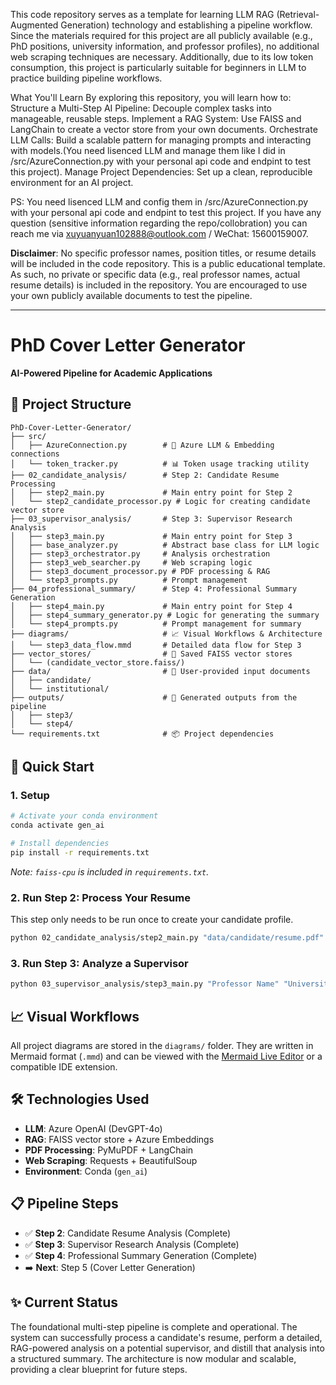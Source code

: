 This code repository serves as a template for learning LLM RAG (Retrieval-Augmented Generation) technology and establishing a pipeline workflow. Since the materials required for this project are all publicly available (e.g., PhD positions, university information, and professor profiles), no additional web scraping techniques are necessary. Additionally, due to its low token consumption, this project is particularly suitable for beginners in LLM to practice building pipeline workflows.

What You'll Learn
By exploring this repository, you will learn how to:
Structure a Multi-Step AI Pipeline: Decouple complex tasks into manageable, reusable steps.
Implement a RAG System: Use FAISS and LangChain to create a vector store from your own documents.
Orchestrate LLM Calls: Build a scalable pattern for managing prompts and interacting with models.(You need lisenced LLM and manage them like I did in /src/AzureConnection.py with your personal api code and endpint to test this project).
Manage Project Dependencies: Set up a clean, reproducible environment for an AI project.

PS: 
You need lisenced LLM and config them in /src/AzureConnection.py with your personal api code and endpint to test this project.
If you have any question (sensitive information regarding the repo/collobration) you can reach me via xuyuanyuan102888@outlook.com / WeChat: 15600159007.

**Disclaimer**: No specific professor names, position titles, or resume details will be included in the code repository.
This is a public educational template. As such, no private or specific data (e.g., real professor names, actual resume details) is included in the repository. You are encouraged to use your own publicly available documents to test the pipeline. 

---

# PhD Cover Letter Generator

**AI-Powered Pipeline for Academic Applications**

## 📂 **Project Structure**

```
PhD-Cover-Letter-Generator/
├── src/
│   ├── AzureConnection.py        # 🔑 Azure LLM & Embedding connections
│   └── token_tracker.py          # 📊 Token usage tracking utility
├── 02_candidate_analysis/        # Step 2: Candidate Resume Processing
│   ├── step2_main.py             # Main entry point for Step 2
│   └── step2_candidate_processor.py # Logic for creating candidate vector store
├── 03_supervisor_analysis/       # Step 3: Supervisor Research Analysis
│   ├── step3_main.py             # Main entry point for Step 3
│   ├── base_analyzer.py          # Abstract base class for LLM logic
│   ├── step3_orchestrator.py     # Analysis orchestration
│   ├── step3_web_searcher.py     # Web scraping logic
│   ├── step3_document_processor.py # PDF processing & RAG
│   └── step3_prompts.py          # Prompt management
├── 04_professional_summary/      # Step 4: Professional Summary Generation
│   ├── step4_main.py             # Main entry point for Step 4
│   ├── step4_summary_generator.py # Logic for generating the summary
│   └── step4_prompts.py          # Prompt management for summary
├── diagrams/                     # 📈 Visual Workflows & Architecture
│   └── step3_data_flow.mmd       # Detailed data flow for Step 3
├── vector_stores/                # 💾 Saved FAISS vector stores
│   └── (candidate_vector_store.faiss/)
├── data/                         # 📄 User-provided input documents
│   ├── candidate/
│   └── institutional/
├── outputs/                      # 📂 Generated outputs from the pipeline
│   ├── step3/
│   └── step4/
└── requirements.txt              # 📦 Project dependencies
```

## 🚀 **Quick Start**

### **1. Setup**
```bash
# Activate your conda environment
conda activate gen_ai

# Install dependencies
pip install -r requirements.txt
```
*Note: `faiss-cpu` is included in `requirements.txt`.*

### **2. Run Step 2: Process Your Resume**
This step only needs to be run once to create your candidate profile.
```bash
python 02_candidate_analysis/step2_main.py "data/candidate/resume.pdf"
```

### **3. Run Step 3: Analyze a Supervisor**
```bash
python 03_supervisor_analysis/step3_main.py "Professor Name" "University" "Publication URL" "data/institutional/position.pdf"
```

## 📈 **Visual Workflows**

All project diagrams are stored in the `diagrams/` folder. They are written in Mermaid format (`.mmd`) and can be viewed with the [Mermaid Live Editor](https://mermaid.live/) or a compatible IDE extension.

## 🛠️ **Technologies Used**

- **LLM**: Azure OpenAI (DevGPT-4o)
- **RAG**: FAISS vector store + Azure Embeddings
- **PDF Processing**: PyMuPDF + LangChain
- **Web Scraping**: Requests + BeautifulSoup
- **Environment**: Conda (`gen_ai`)

## 📋 **Pipeline Steps**

- ✅ **Step 2**: Candidate Resume Analysis (Complete)
- ✅ **Step 3**: Supervisor Research Analysis (Complete)
- ✅ **Step 4**: Professional Summary Generation (Complete)
- ➡️ **Next**: Step 5 (Cover Letter Generation)

## ✨ **Current Status**

The foundational multi-step pipeline is complete and operational. The system can successfully process a candidate's resume, perform a detailed, RAG-powered analysis on a potential supervisor, and distill that analysis into a structured summary. The architecture is now modular and scalable, providing a clear blueprint for future steps.
